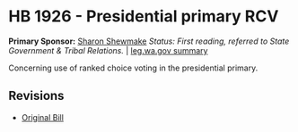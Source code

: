 # HB 1926 - Presidential primary RCV
**Primary Sponsor:** [Sharon Shewmake](/person/leg/sharon.shewmake.md)
*Status: First reading, referred to State Government & Tribal Relations.* | [leg.wa.gov summary](https://app.leg.wa.gov/billsummary?BillNumber=1926&Year=2021)

Concerning use of ranked choice voting in the presidential primary.

## Revisions
* [Original Bill](1/)
